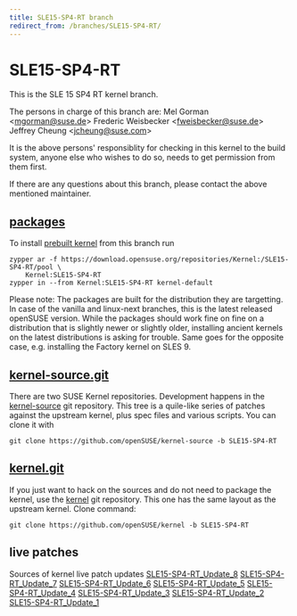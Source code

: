 ```yaml
---
title: SLE15-SP4-RT branch
redirect_from: /branches/SLE15-SP4-RT/
---
```

# SLE15-SP4-RT
This is the SLE 15 SP4 RT kernel branch.

The persons in charge of this branch are:
Mel Gorman <[mgorman@suse.de](mailto:mgorman@suse.de?subject=SLE15-SP4-RT%20branch)>
Frederic Weisbecker <[fweisbecker@suse.de](mailto:fweisbecker@suse.de?subject=SLE15-SP4-RT%20branch)>
Jeffrey Cheung <[jcheung@suse.com](mailto:jcheung@suse.com?subject=SLE15-SP4-RT%20branch)>

It is the above persons' responsiblity for checking in this kernel to
the build system, anyone else who wishes to do so, needs to get
permission from them first.

If there are any questions about this branch, please contact the above
mentioned maintainer.


## [packages](https://download.opensuse.org/repositories/Kernel:/SLE15-SP4-RT)
To install
[prebuilt kernel](https://download.opensuse.org/repositories/Kernel:/SLE15-SP4-RT)
from this branch run

```
zypper ar -f https://download.opensuse.org/repositories/Kernel:/SLE15-SP4-RT/pool \
    Kernel:SLE15-SP4-RT
zypper in --from Kernel:SLE15-SP4-RT kernel-default
```

Please note: The packages are built for the distribution they are
targetting. In case of the vanilla and linux-next branches, this is the
latest released openSUSE version. While the packages should work fine on
fine on a distribution that is slightly newer or slightly older,
installing ancient kernels on the latest distributions is asking for
trouble. Same goes for the opposite case, e.g. installing the Factory
kernel on SLES 9.

## [kernel-source.git](https://github.com/openSUSE/kernel-source/tree/SLE15-SP4-RT)
There are two SUSE Kernel repositories. Development happens in the
[kernel-source](https://github.com/openSUSE/kernel-source/tree/SLE15-SP4-RT)
git repository. This tree is a quile-like series of patches against the
upstream kernel, plus spec files and various scripts. You can clone it
with

```
git clone https://github.com/openSUSE/kernel-source -b SLE15-SP4-RT
```

## [kernel.git](https://github.com/openSUSE/kernel/tree/SLE15-SP4-RT)
If you just want to hack on the sources and do not need to package the
kernel, use the [kernel](https://github.com/openSUSE/kernel/tree/SLE15-SP4-RT)
git repository. This one has the same layout as the upstream kernel. Clone
command:

```
git clone https://github.com/openSUSE/kernel -b SLE15-SP4-RT
```

## live patches
Sources of kernel live patch updates [SLE15-SP4-RT_Update_8](https://github.com/SUSE/kernel-livepatch/tree/SLE15-SP4-RT_Update_8) [SLE15-SP4-RT_Update_7](https://github.com/SUSE/kernel-livepatch/tree/SLE15-SP4-RT_Update_7) [SLE15-SP4-RT_Update_6](https://github.com/SUSE/kernel-livepatch/tree/SLE15-SP4-RT_Update_6) [SLE15-SP4-RT_Update_5](https://github.com/SUSE/kernel-livepatch/tree/SLE15-SP4-RT_Update_5) [SLE15-SP4-RT_Update_4](https://github.com/SUSE/kernel-livepatch/tree/SLE15-SP4-RT_Update_4) [SLE15-SP4-RT_Update_3](https://github.com/SUSE/kernel-livepatch/tree/SLE15-SP4-RT_Update_3) [SLE15-SP4-RT_Update_2](https://github.com/SUSE/kernel-livepatch/tree/SLE15-SP4-RT_Update_2) [SLE15-SP4-RT_Update_1](https://github.com/SUSE/kernel-livepatch/tree/SLE15-SP4-RT_Update_1)
